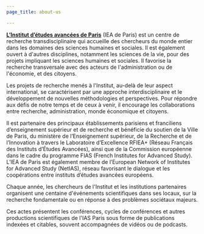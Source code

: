 ```yaml
---
page_title: about-us

---
```

[**L’Institut d’études avancées de Paris**](https://www.paris-iea.fr)  (IEA de Paris) est un centre de recherche transdisciplinaire qui accueille des chercheurs du monde entier dans les domaines des sciences humaines et sociales. Il est également ouvert à d'autres disciplines, notamment les sciences de la vie, pour des projets impliquant les sciences humaines et sociales. Il favorise la recherche transversale avec des acteurs de l'administration ou de l'économie, et des citoyens.

Les projets de recherche menés à l'Institut, au-delà de leur aspect international, se caractérisent par une approche interdisciplinaire et le développement de nouvelles méthodologies et perspectives. Pour répondre aux défis de notre temps et de ceux à venir, il encourage les collaborations entre recherche, administration, monde économique et citoyens.

Il est partenaire des principaux établissements parisiens et franciliens d’enseignement supérieur et de recherche et bénéficie du soutien de la Ville de Paris, du ministère de l’Enseignement supérieur, de la Recherche et de l’Innovation à travers le Laboratoire d’Excellence RFIEA+ (Réseau Français des Instituts d’Études Avancées), ainsi que de la Commission européenne dans le cadre du programme FIAS (French Institutes for Advanced Study). L’IEA de Paris est également membre de l’European Network of Institutes for Advanced Study (NetIAS), réseau favorisant le dialogue et les coopérations entre instituts d’études avancées européens.

Chaque année, les chercheurs de l'Institut et les institutions partenaires organisent une centaine d'événements scientifiques dans ses locaux, sur la recherche fondamentale ou en réponse à des problèmes sociétaux majeurs.

Ces actes présentent les conférences, cycles de conférences et autres productions scientifiques de l'IAS Paris sous forme de publications indexées et citables, souvent accompagnées de vidéos ou de podcasts.